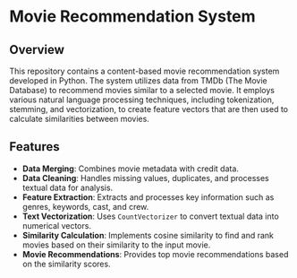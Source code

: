 # Movie Recommendation System

## Overview
This repository contains a content-based movie recommendation system developed in Python. The system utilizes data from TMDb (The Movie Database) to recommend movies similar to a selected movie. It employs various natural language processing techniques, including tokenization, stemming, and vectorization, to create feature vectors that are then used to calculate similarities between movies.

## Features
- **Data Merging**: Combines movie metadata with credit data.
- **Data Cleaning**: Handles missing values, duplicates, and processes textual data for analysis.
- **Feature Extraction**: Extracts and processes key information such as genres, keywords, cast, and crew.
- **Text Vectorization**: Uses `CountVectorizer` to convert textual data into numerical vectors.
- **Similarity Calculation**: Implements cosine similarity to find and rank movies based on their similarity to the input movie.
- **Movie Recommendations**: Provides top movie recommendations based on the similarity scores.
